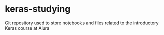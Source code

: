 # keras-studying
Git repository used to store notebooks and files related to the introductory Keras course at Alura
